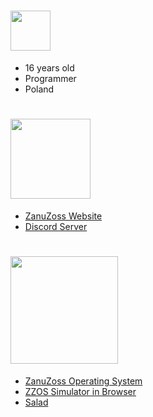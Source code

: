 # <img src="https://zanuzoss.website/icon.png" width="64"/>

- 16 years old
- Programmer
- Poland

# <img src="https://zanuzoss.website/GitHub/Links.png" width="128"/>

- [ZanuZoss Website](https://zanuzoss.website/)
- [Discord Server](https://dsc.gg/)

# <img src="https://zanuzoss.website/GitHub/Projects.png" width="172"/>

- [ZanuZoss Operating System](https://zzos.zanuzoss.website/)
- [ZZOS Simulator in Browser](https://zzos.zanuzoss.website/zzos-sim)
- [Salad](https://salad.zanuzoss.website/)

